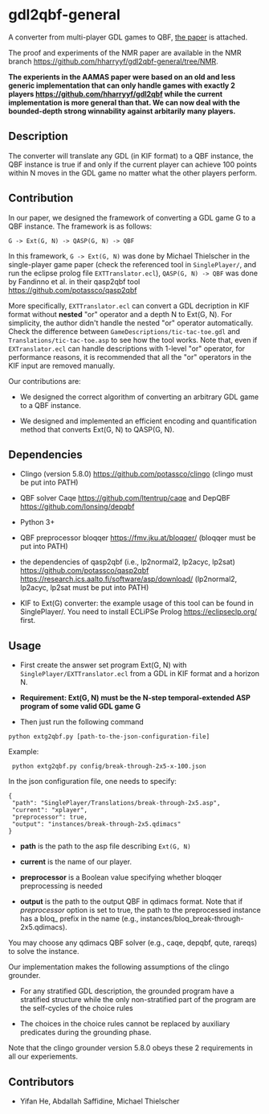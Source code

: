 # gdl2qbf-general

A converter from multi-player GDL games to QBF, [the paper](https://www.ifaamas.org/Proceedings/aamas2024/pdfs/p807.pdf) is attached. 

The proof and experiments of the NMR paper are available in the NMR branch https://github.com/hharryyf/gdl2qbf-general/tree/NMR.


**The experients in the AAMAS paper were based on an old and less generic implementation that can only handle games with exactly 2 players https://github.com/hharryyf/gdl2qbf while the current implementation is more general than that. We can now deal with the bounded-depth strong winnability against arbitarily many players.**

## Description

The converter will translate any GDL (in KIF format) to a QBF instance, the QBF instance is true if and only if the current player can achieve 100 points within N moves in the GDL game no matter what the other players perform.

## Contribution

In our paper, we designed the framework of converting a GDL game G to a QBF instance.
The framework is as follows:

```
G -> Ext(G, N) -> QASP(G, N) -> QBF

```

In this framework, ```G -> Ext(G, N)``` was done by Michael Thielscher in the single-player game paper (check the referenced tool in ```SinglePlayer/```, and run the eclipse prolog file ```EXTTranslator.ecl```), ```QASP(G, N) -> QBF``` was done by Fandinno et al. in their qasp2qbf tool https://github.com/potassco/qasp2qbf

More specifically, ```EXTTranslator.ecl``` can convert a GDL decription in KIF format without **nested** "or" operator and a depth N to Ext(G, N). For simplicity, the author didn't handle the nested "or" operator automatically. Check the difference between ```GameDescriptions/tic-tac-toe.gdl``` and ```Translations/tic-tac-toe.asp``` to see how the tool works. Note that, even if ```EXTranslator.ecl``` can handle descriptions with 1-level "or" operator, for performance reasons, it is recommended that all the "or" operators in the KIF input are removed manually.

Our contributions are:

* We designed the correct algorithm of converting an arbitrary GDL game to a QBF instance.

* We designed and implemented an efficient encoding and quantification method that converts Ext(G, N) to QASP(G, N).


## Dependencies

* Clingo (version 5.8.0) https://github.com/potassco/clingo (clingo must be put into PATH)

* QBF solver Caqe https://github.com/ltentrup/caqe and DepQBF  https://github.com/lonsing/depqbf 

* Python 3+

* QBF preprocessor bloqqer  https://fmv.jku.at/bloqqer/ (bloqqer must be put into PATH)

* the dependencies of qasp2qbf (i.e., lp2normal2, lp2acyc, lp2sat) https://github.com/potassco/qasp2qbf https://research.ics.aalto.fi/software/asp/download/ (lp2normal2, lp2acyc, lp2sat must be put into PATH)

* KIF to Ext(G) converter: the example usage of this tool can be found in SinglePlayer/. You need to install ECLiPSe Prolog https://eclipseclp.org/ first.

## Usage

* First create the answer set program Ext(G, N) with ```SinglePlayer/EXTTranslator.ecl``` from a GDL in KIF format and a horizon N.

* **Requirement: Ext(G, N) must be the N-step temporal-extended ASP program of some valid GDL game G**


* Then just run the following command

```
python extg2qbf.py [path-to-the-json-configuration-file]

```

Example:

```
 python extg2qbf.py config/break-through-2x5-x-100.json  

```

In the json configuration file, one needs to specify:

```
{
 "path": "SinglePlayer/Translations/break-through-2x5.asp",
 "current": "xplayer",
 "preprocessor": true,
 "output": "instances/break-through-2x5.qdimacs"
}
```

- **path** is the path to the asp file describing ```Ext(G, N)```

- **current** is the name of our player. 

- **preprocessor** is a Boolean value specifying whether bloqqer preprocessing is needed

- **output** is the path to the output QBF in qdimacs format. Note that if *preprocessor* option is set to true, the path to the preprocessed instance has a bloq_ prefix in the name (e.g., instances/bloq_break-through-2x5.qdimacs).

You may choose any qdimacs QBF solver (e.g., caqe, depqbf, qute, rareqs) to solve the instance.


Our implementation makes the following assumptions of the clingo grounder. 

- For any stratified GDL description, the grounded program have a stratified structure while
the only non-stratified part of the program are the self-cycles of the choice rules

- The choices in the choice rules cannot be replaced by auxiliary predicates during the grounding phase.

Note that the clingo grounder version 5.8.0 obeys these 2 requirements in all our experiements. 


## Contributors

* Yifan He, Abdallah Saffidine, Michael Thielscher

